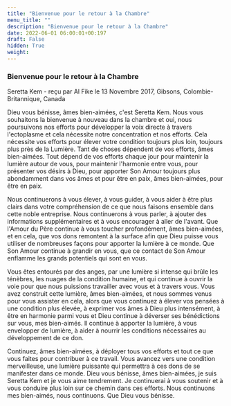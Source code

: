 ```yaml
---
title: "Bienvenue pour le retour à la Chambre"
menu_title: ""
description: "Bienvenue pour le retour à la Chambre"
date: 2022-06-01 06:00:01+00:197
draft: False
hidden: True
weight:
---
```

### Bienvenue pour le retour à la Chambre

Seretta Kem - reçu par Al Fike le 13 Novembre 2017, Gibsons, Colombie-Britannique, Canada

Dieu vous bénisse, âmes bien-aimées, c'est Seretta Kem. Nous vous souhaitons la bienvenue à nouveau dans la chambre et oui, nous poursuivons nos efforts pour développer la voix directe à travers l'ectoplasme et cela nécessite notre concentration et nos efforts. Cela nécessite vos efforts pour élever votre condition toujours plus loin, toujours plus près de la Lumière. Tant de choses dépendent de vos efforts, âmes bien-aimées. Tout dépend de vos efforts chaque jour pour maintenir la lumière autour de vous, pour maintenir l'harmonie entre vous, pour présenter vos désirs à Dieu, pour apporter Son Amour toujours plus abondamment dans vos âmes et pour être en paix, âmes bien-aimées, pour être en paix. 

Nous continuerons à vous élever, à vous guider, à vous aider à être plus clairs dans votre compréhension de ce que nous faisons ensemble dans cette noble entreprise. Nous continuerons à vous parler, à ajouter des informations supplémentaires et à vous encourager à aller de l'avant. Que l'Amour du Père continue à vous toucher profondément, âmes bien-aimées, et en cela, que vos dons remontent à la surface afin que Dieu puisse vous utiliser de nombreuses façons pour apporter la lumière à ce monde. Que Son Amour continue à grandir en vous, que ce contact de Son Amour enflamme les grands potentiels qui sont en vous.

Vous êtes entourés par des anges, par une lumière si intense qui brûle les ténèbres, les nuages de la condition humaine, et qui continue à ouvrir la voie pour que nous puissions travailler avec vous et à travers vous. Vous avez construit cette lumière, âmes bien-aimées, et nous sommes venus pour vous assister en cela, alors que vous continuez à élever vos pensées à une condition plus élevée, à exprimer vos âmes à Dieu plus intensément, à être en harmonie parmi vous et Dieu continue à déverser ses bénédictions sur vous, mes bien-aimés. Il continue à apporter la lumière, à vous envelopper de lumière, à aider à nourrir les conditions nécessaires au développement de ce don.

Continuez, âmes bien-aimées, à déployer tous vos efforts et tout ce que vous faites pour contribuer à ce travail. Vous avancez vers une condition merveilleuse, une lumière puissante qui permettra à ces dons de se manifester dans ce monde. Dieu vous bénisse, âmes bien-aimées, je suis Seretta Kem et je vous aime tendrement. Je continuerai à vous soutenir et à vous conduire plus loin sur ce chemin dans ces efforts. Nous continuons mes bien-aimés, nous continuons. Que Dieu vous bénisse.

